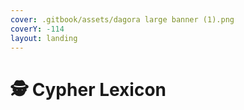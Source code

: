 ```yaml
---
cover: .gitbook/assets/dagora large banner (1).png
coverY: -114
layout: landing
---
```


# 🕵 Cypher Lexicon

